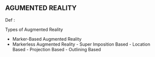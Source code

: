 ## AGUMENTED REALITY 

Def : 


Types of Augmented Reality 

- Marker-Based Augmented Reality 
- Markerless Augmented Reality
      - Super Imposition Based
      - Location Based
      - Projection Based
      - Outlining Based


